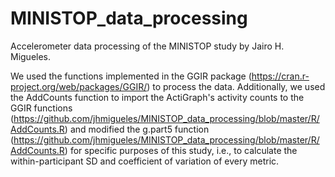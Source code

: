 # MINISTOP_data_processing
Accelerometer data processing of the MINISTOP study by Jairo H. Migueles.

We used the functions implemented in the GGIR package (https://cran.r-project.org/web/packages/GGIR/) to process the data. Additionally, we used the AddCounts function to import the ActiGraph's activity counts to the GGIR functions (https://github.com/jhmigueles/MINISTOP_data_processing/blob/master/R/AddCounts.R) and modified the g.part5 function (https://github.com/jhmigueles/MINISTOP_data_processing/blob/master/R/AddCounts.R) for specific purposes of this study, i.e., to calculate  the within-participant SD and coefficient of variation of every metric.
